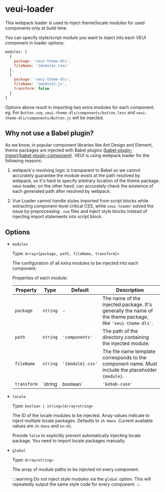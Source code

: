 # veui-loader

This webpack loader is used to inject theme/locale modules for used components only at build time.

You can specify style/script module you want to inject into each VEUI component in loader options:

```js
modules: [
  {
    package: 'veui-theme-dls',
    fileName: '{module}.less'
  },
  {
    package: 'veui-theme-dls',
    fileName: '{module}.js',
    transform: false
  }
]
```

Options above result in importing two extra modules for each component. eg. For `Button.vue`, `veui-theme-dls/components/button.less` and `veui-theme-dls/components/Button.js` will be injected.

## Why not use a Babel plugin?

As we know, in popular component libraries like Ant Design and Element, theme packages are injected with Babel plugins ([babel-plugin-import](https://github.com/ant-design/babel-plugin-import)/[babel-plugin-component](https://github.com/ElementUI/babel-plugin-component)). VEUI is using webpack loader for the following reasons:

1. webpack's resolving logic is transparent to Babel so we cannot accurately guarantee the module exists at the path resolved by webpack, so it's hard to specify arbitrary location of the theme package. veui-loader, on the other hand, can accurately check the existence of each generated path after resolved by webpack.

2. Vue Loader cannot handle styles imported from script blocks while extracting component-level critical CSS, while `veui-loader` solved the issue by preprocessing `.vue` files and inject style blocks instead of injecting import statements into script block.

## Options

* `modules`

  Type: `Array<{package, path, fileName, transform}>`

  The configuration of all extra modules to be injected into each component.

  Properties of each module:

  | Property | Type | Default | Description |
  | -- | -- | -- | -- |
  | `package` | `string` | - | The name of the injected package. It's generally the name of the theme package, like `'veui-theme-dls'`. |
  | `path` | `string` | `'components'` | The path of the directory containing the injected module. |
  | `fileName` | `string` | `'{module}.css'` | The file name template corresponds to the component name. Must include the placeholder `{module}`. |
  | `transform` | `string | boolean` | `'kebab-case'` | Transformation applied for component names. The `{module}` part within `fileName` will be replaced with the transformed name. Provide `false` to prevent transformation. All possible values are `'kebab-case'`, `'camleCase'` and `'PascalCase'`. |

* `locale`

  Type: `boolean | string=|Array<string>`

  The ID of the locale modules to be injected. Array values indicate to inject multiple locale packages. Defaults to `zh-Hans`. Current available values are `zh-Hans` and `en-US`.

  Provide `false` to explicitly prevent automatically injecting locale package. You need to import locale packages manually.

* `global`

  Type: `Array<string>`

  The array of module paths to be injected int every component.

  :::warning
  Do not inject style modules via the `global` option. This will repeatedly output the same style code for every component.
  :::
